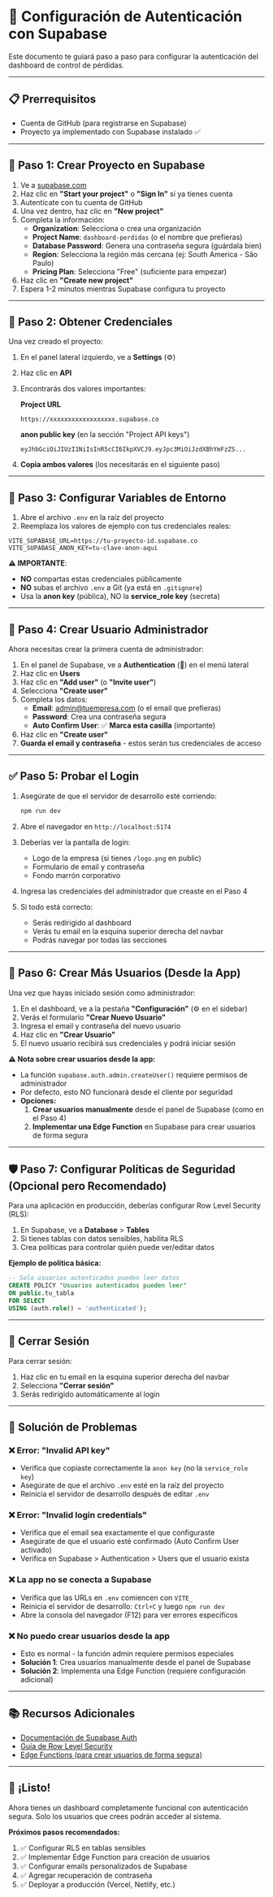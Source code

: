 # 🔐 Configuración de Autenticación con Supabase

Este documento te guiará paso a paso para configurar la autenticación del dashboard de control de pérdidas.

---

## 📋 Prerrequisitos

- Cuenta de GitHub (para registrarse en Supabase)
- Proyecto ya implementado con Supabase instalado ✅

---

## 🚀 Paso 1: Crear Proyecto en Supabase

1. Ve a [supabase.com](https://supabase.com)
2. Haz clic en **"Start your project"** o **"Sign In"** si ya tienes cuenta
3. Autentícate con tu cuenta de GitHub
4. Una vez dentro, haz clic en **"New project"**
5. Completa la información:
   - **Organization**: Selecciona o crea una organización
   - **Project Name**: `dashboard-perdidas` (o el nombre que prefieras)
   - **Database Password**: Genera una contraseña segura (guárdala bien)
   - **Region**: Selecciona la región más cercana (ej: South America - São Paulo)
   - **Pricing Plan**: Selecciona "Free" (suficiente para empezar)
6. Haz clic en **"Create new project"**
7. Espera 1-2 minutos mientras Supabase configura tu proyecto

---

## 🔑 Paso 2: Obtener Credenciales

Una vez creado el proyecto:

1. En el panel lateral izquierdo, ve a **Settings** (⚙️)
2. Haz clic en **API**
3. Encontrarás dos valores importantes:

   **Project URL**
   ```
   https://xxxxxxxxxxxxxxxxxx.supabase.co
   ```

   **anon public key** (en la sección "Project API keys")
   ```
   eyJhbGciOiJIUzI1NiIsInR5cCI6IkpXVCJ9.eyJpc3MiOiJzdXBhYmFzZS...
   ```

4. **Copia ambos valores** (los necesitarás en el siguiente paso)

---

## 📝 Paso 3: Configurar Variables de Entorno

1. Abre el archivo `.env` en la raíz del proyecto
2. Reemplaza los valores de ejemplo con tus credenciales reales:

```env
VITE_SUPABASE_URL=https://tu-proyecto-id.supabase.co
VITE_SUPABASE_ANON_KEY=tu-clave-anon-aqui
```

**⚠️ IMPORTANTE**: 
- **NO** compartas estas credenciales públicamente
- **NO** subas el archivo `.env` a Git (ya está en `.gitignore`)
- Usa la **anon key** (pública), NO la **service_role key** (secreta)

---

## 👤 Paso 4: Crear Usuario Administrador

Ahora necesitas crear la primera cuenta de administrador:

1. En el panel de Supabase, ve a **Authentication** (👤) en el menú lateral
2. Haz clic en **Users**
3. Haz clic en **"Add user"** (o **"Invite user"**)
4. Selecciona **"Create user"**
5. Completa los datos:
   - **Email**: admin@tuempresa.com (o el email que prefieras)
   - **Password**: Crea una contraseña segura
   - **Auto Confirm User**: ✅ **Marca esta casilla** (importante)
6. Haz clic en **"Create user"**
7. **Guarda el email y contraseña** - estos serán tus credenciales de acceso

---

## ✅ Paso 5: Probar el Login

1. Asegúrate de que el servidor de desarrollo esté corriendo:
   ```bash
   npm run dev
   ```

2. Abre el navegador en `http://localhost:5174`

3. Deberías ver la pantalla de login:
   - Logo de la empresa (si tienes `/logo.png` en public)
   - Formulario de email y contraseña
   - Fondo marrón corporativo

4. Ingresa las credenciales del administrador que creaste en el Paso 4

5. Si todo está correcto:
   - Serás redirigido al dashboard
   - Verás tu email en la esquina superior derecha del navbar
   - Podrás navegar por todas las secciones

---

## 👥 Paso 6: Crear Más Usuarios (Desde la App)

Una vez que hayas iniciado sesión como administrador:

1. En el dashboard, ve a la pestaña **"Configuración"** (⚙️ en el sidebar)
2. Verás el formulario **"Crear Nuevo Usuario"**
3. Ingresa el email y contraseña del nuevo usuario
4. Haz clic en **"Crear Usuario"**
5. El nuevo usuario recibirá sus credenciales y podrá iniciar sesión

**⚠️ Nota sobre crear usuarios desde la app:**
- La función `supabase.auth.admin.createUser()` requiere permisos de administrador
- Por defecto, esto NO funcionará desde el cliente por seguridad
- **Opciones:**
  1. **Crear usuarios manualmente** desde el panel de Supabase (como en el Paso 4)
  2. **Implementar una Edge Function** en Supabase para crear usuarios de forma segura

---

## 🛡️ Paso 7: Configurar Políticas de Seguridad (Opcional pero Recomendado)

Para una aplicación en producción, deberías configurar Row Level Security (RLS):

1. En Supabase, ve a **Database** > **Tables**
2. Si tienes tablas con datos sensibles, habilita RLS
3. Crea políticas para controlar quién puede ver/editar datos

**Ejemplo de política básica:**
```sql
-- Solo usuarios autenticados pueden leer datos
CREATE POLICY "Usuarios autenticados pueden leer"
ON public.tu_tabla
FOR SELECT
USING (auth.role() = 'authenticated');
```

---

## 🔄 Cerrar Sesión

Para cerrar sesión:
1. Haz clic en tu email en la esquina superior derecha del navbar
2. Selecciona **"Cerrar sesión"**
3. Serás redirigido automáticamente al login

---

## 🐛 Solución de Problemas

### ❌ Error: "Invalid API key"
- Verifica que copiaste correctamente la `anon key` (no la `service_role key`)
- Asegúrate de que el archivo `.env` esté en la raíz del proyecto
- Reinicia el servidor de desarrollo después de editar `.env`

### ❌ Error: "Invalid login credentials"
- Verifica que el email sea exactamente el que configuraste
- Asegúrate de que el usuario esté confirmado (Auto Confirm User activado)
- Verifica en Supabase > Authentication > Users que el usuario exista

### ❌ La app no se conecta a Supabase
- Verifica que las URLs en `.env` comiencen con `VITE_`
- Reinicia el servidor de desarrollo: `Ctrl+C` y luego `npm run dev`
- Abre la consola del navegador (F12) para ver errores específicos

### ❌ No puedo crear usuarios desde la app
- Esto es normal - la función admin requiere permisos especiales
- **Solución 1**: Crea usuarios manualmente desde el panel de Supabase
- **Solución 2**: Implementa una Edge Function (requiere configuración adicional)

---

## 📚 Recursos Adicionales

- [Documentación de Supabase Auth](https://supabase.com/docs/guides/auth)
- [Guía de Row Level Security](https://supabase.com/docs/guides/auth/row-level-security)
- [Edge Functions (para crear usuarios de forma segura)](https://supabase.com/docs/guides/functions)

---

## 🎉 ¡Listo!

Ahora tienes un dashboard completamente funcional con autenticación segura. Solo los usuarios que crees podrán acceder al sistema.

**Próximos pasos recomendados:**
1. ✅ Configurar RLS en tablas sensibles
2. ✅ Implementar Edge Function para creación de usuarios
3. ✅ Configurar emails personalizados de Supabase
4. ✅ Agregar recuperación de contraseña
5. ✅ Deployar a producción (Vercel, Netlify, etc.)
